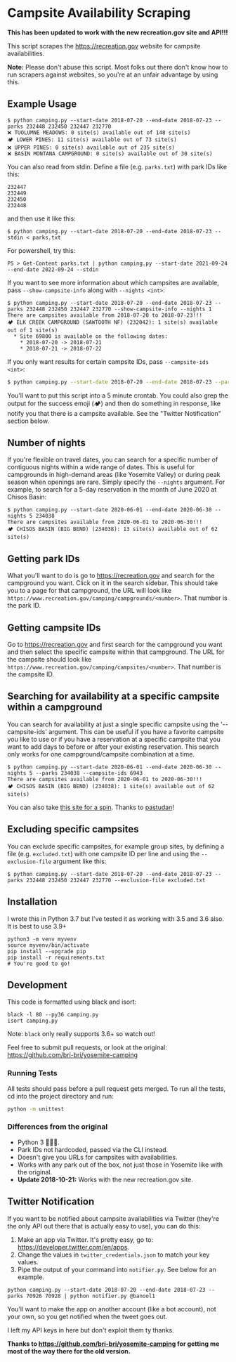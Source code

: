 # Campsite Availability Scraping

**This has been updated to work with the new recreation.gov site and API!!!**

This script scrapes the https://recreation.gov website for campsite availabilities.

**Note:** Please don't abuse this script. Most folks out there don't know how to run scrapers against websites, so you're at an unfair advantage by using this.

## Example Usage
```
$ python camping.py --start-date 2018-07-20 --end-date 2018-07-23 --parks 232448 232450 232447 232770
❌ TUOLUMNE MEADOWS: 0 site(s) available out of 148 site(s)
🏕 LOWER PINES: 11 site(s) available out of 73 site(s)
❌ UPPER PINES: 0 site(s) available out of 235 site(s)
❌ BASIN MONTANA CAMPGROUND: 0 site(s) available out of 30 site(s)
```

You can also read from stdin. Define a file (e.g. `parks.txt`) with park IDs like this:
```
232447
232449
232450
232448
```
and then use it like this:
```
$ python camping.py --start-date 2018-07-20 --end-date 2018-07-23 --stdin < parks.txt
```
For powershell, try this:
```
PS > Get-Content parks.txt | python camping.py --start-date 2021-09-24 --end-date 2022-09-24 --stdin
```

If you want to see more information about which campsites are available, pass `--show-campsite-info` along with `--nights <int>`:
```
$ python camping.py --start-date 2018-07-20 --end-date 2018-07-23 --parks 232448 232450 232447 232770 --show-campsite-info --nights 1 
There are campsites available from 2018-07-20 to 2018-07-23!!!
🏕 ELK CREEK CAMPGROUND (SAWTOOTH NF) (232042): 1 site(s) available out of 1 site(s)
  * Site 69800 is available on the following dates:
    * 2018-07-20 -> 2018-07-21 
    * 2018-07-21 -> 2018-07-22
```

If you only want results for certain campsite IDs, pass `--campsite-ids <int>`:
```bash
$ python camping.py --start-date 2018-07-20 --end-date 2018-07-23 --parks 232431 --show-campsite-info --nights 1 --campsite-ids 18621 
```

You'll want to put this script into a 5 minute crontab. You could also grep the output for the success emoji (🏕) and then do something in response, like notify you that there is a campsite available. See the "Twitter Notification" section below.

## Number of nights
If you're flexible on travel dates, you can search for a specific number of contiguous nights within a wide range of dates. This is useful for campgrounds in high-demand areas (like Yosemite Valley) or during peak season when openings are rare. Simply specify the `--nights` argument. For example, to search for a 5-day reservation in the month of June 2020 at Chisos Basin:
```
$ python camping.py --start-date 2020-06-01 --end-date 2020-06-30 --nights 5 234038
There are campsites available from 2020-06-01 to 2020-06-30!!!
🏕 CHISOS BASIN (BIG BEND) (234038): 13 site(s) available out of 62 site(s)
```

## Getting park IDs
What you'll want to do is go to https://recreation.gov and search for the campground you want. Click on it in the search sidebar. This should take you to a page for that campground, the URL will look like `https://www.recreation.gov/camping/campgrounds/<number>`. That number is the park ID.

## Getting campsite IDs
Go to https://recreation.gov and first search for the campground you want and then select the specific campsite within that campground. The URL for the campsite should look like `https://www.recreation.gov/camping/campsites/<number>`. That number is the campsite ID.

## Searching for availability at a specific campsite within a campground
You can search for availability at just a single specific campsite using the '--campsite-ids' argument. This can be useful if you have a favorite campsite you like to use or if you have a reservation at a specific campsite that you want to add days to before or after your existing reservation. This search only works for one campground/campsite combination at a time.
```
$ python camping.py --start-date 2020-06-01 --end-date 2020-06-30 --nights 5 --parks 234038 --campsite-ids 6943
There are campsites available from 2020-06-01 to 2020-06-30!!!
🏕 CHISOS BASIN (BIG BEND) (234038): 1 site(s) available out of 62 site(s)
```

You can also take [this site for a spin](https://pastudan.github.io/national-parks/). Thanks to [pastudan](https://github.com/pastudan)!

## Excluding specific campsites

You can exclude specific campsites, for example group sites, by defining a file (e.g. `excluded.txt`) with one campsite ID per line and using the `--exclusion-file` argument like this:

```
$ python camping.py --start-date 2018-07-20 --end-date 2018-07-23 --parks 232448 232450 232447 232770 --exclusion-file excluded.txt
```

## Installation

I wrote this in Python 3.7 but I've tested it as working with 3.5 and 3.6 also.
It is best to use 3.9+
```
python3 -m venv myvenv
source myvenv/bin/activate
pip install --upgrade pip
pip install -r requirements.txt
# You're good to go!
```

## Development
This code is formatted using black and isort:
```
black -l 80 --py36 camping.py
isort camping.py
```
Note: `black` only really supports 3.6+ so watch out!

Feel free to submit pull requests, or look at the original: https://github.com/bri-bri/yosemite-camping

### Running Tests

All tests should pass before a pull request gets merged. To run all the tests, cd into the project directory and run:
```bash
python -m unittest
``` 

### Differences from the original
- Python 3 🐍🐍🐍.
- Park IDs not hardcoded, passed via the CLI instead.
- Doesn't give you URLs for campsites with availabilities.
- Works with any park out of the box, not just those in Yosemite like with the original.
- **Update 2018-10-21:** Works with the new recreation.gov site.

## Twitter Notification
If you want to be notified about campsite availabilities via Twitter (they're the only API out there that is actually easy to use), you can do this:
1. Make an app via Twitter. It's pretty easy, go to: https://developer.twitter.com/en/apps.
2. Change the values in `twitter_credentials.json` to match your key values.
3. Pipe the output of your command into `notifier.py`. See below for an example.

```
python camping.py --start-date 2018-07-20 --end-date 2018-07-23 --parks 70926 70928 | python notifier.py @banool1
```

You'll want to make the app on another account (like a bot account), not your own, so you get notified when the tweet goes out.

I left my API keys in here but don't exploit them ty thanks.

**Thanks to https://github.com/bri-bri/yosemite-camping for getting me most of the way there for the old version.**
